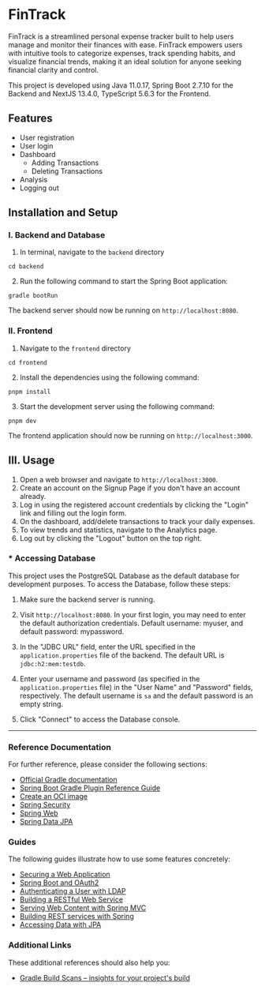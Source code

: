 # FinTrack 

FinTrack is a streamlined personal expense tracker built to help users manage and monitor their finances with ease. FinTrack empowers users with intuitive tools to categorize expenses, track spending habits, and visualize financial trends, making it an ideal solution for anyone seeking financial clarity and control.

This project is developed using Java 11.0.17, Spring Boot 2.7.10 for the Backend and NextJS 13.4.0, TypeScript 5.6.3 for the Frontend.

## Features

- User registration
- User login
- Dashboard
  - Adding Transactions
  - Deleting Transactions
- Analysis
- Logging out

## Installation and Setup

### I. Backend and Database

1. In terminal, navigate to the `backend` directory
```
cd backend
```

2. Run the following command to start the Spring Boot application:

```
gradle bootRun
```

The backend server should now be running on `http://localhost:8080`.

### II. Frontend

1. Navigate to the `frontend` directory
```
cd frontend
```
2. Install the dependencies using the following command:
```
pnpm install
```

3. Start the development server using the following command:
```
pnpm dev
```

The frontend application should now be running on `http://localhost:3000`.

## III. Usage

1. Open a web browser and navigate to `http://localhost:3000`.
2. Create an account on the Signup Page if you don't have an account already.
3. Log in using the registered account credentials by clicking the "Login" link and filling out the login form.
4. On the dashboard, add/delete transactions to track your daily expenses.
5. To view trends and statistics, navigate to the Analytics page.
6. Log out by clicking the "Logout" button on the top right.

### * Accessing Database

This project uses the PostgreSQL Database as the default database for development purposes. To access the Database, follow these steps:

1. Make sure the backend server is running.

2. Visit `http://localhost:8080`. In your first login, you may need to enter the default authorization credentials. Default username: myuser, and default password: mypassword.

3. In the "JDBC URL" field, enter the URL specified in the `application.properties` file of the backend. The default URL is `jdbc:h2:mem:testdb`.

4. Enter your username and password (as specified in the `application.properties` file) in the "User Name" and "Password" fields, respectively. The default username is `sa` and the default password is an empty string.

5. Click "Connect" to access the Database console.

-------------------------------

### Reference Documentation

For further reference, please consider the following sections:

* [Official Gradle documentation](https://docs.gradle.org)
* [Spring Boot Gradle Plugin Reference Guide](https://docs.spring.io/spring-boot/docs/2.7.10/gradle-plugin/reference/html/)
* [Create an OCI image](https://docs.spring.io/spring-boot/docs/2.7.10/gradle-plugin/reference/html/#build-image)
* [Spring Security](https://docs.spring.io/spring-boot/docs/2.7.10/reference/htmlsingle/#web.security)
* [Spring Web](https://docs.spring.io/spring-boot/docs/2.7.10/reference/htmlsingle/#web)
* [Spring Data JPA](https://docs.spring.io/spring-boot/docs/2.7.10/reference/htmlsingle/#data.sql.jpa-and-spring-data)

### Guides

The following guides illustrate how to use some features concretely:

* [Securing a Web Application](https://spring.io/guides/gs/securing-web/)
* [Spring Boot and OAuth2](https://spring.io/guides/tutorials/spring-boot-oauth2/)
* [Authenticating a User with LDAP](https://spring.io/guides/gs/authenticating-ldap/)
* [Building a RESTful Web Service](https://spring.io/guides/gs/rest-service/)
* [Serving Web Content with Spring MVC](https://spring.io/guides/gs/serving-web-content/)
* [Building REST services with Spring](https://spring.io/guides/tutorials/rest/)
* [Accessing Data with JPA](https://spring.io/guides/gs/accessing-data-jpa/)

### Additional Links

These additional references should also help you:

* [Gradle Build Scans – insights for your project's build](https://scans.gradle.com#gradle)

